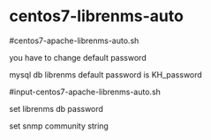 # centos7-librenms-auto

#centos7-apache-librenms-auto.sh

you have to change default password

mysql db librenms default password is KH_password

#input-centos7-apache-librenms-auto.sh

set librenms db password

set snmp community string
